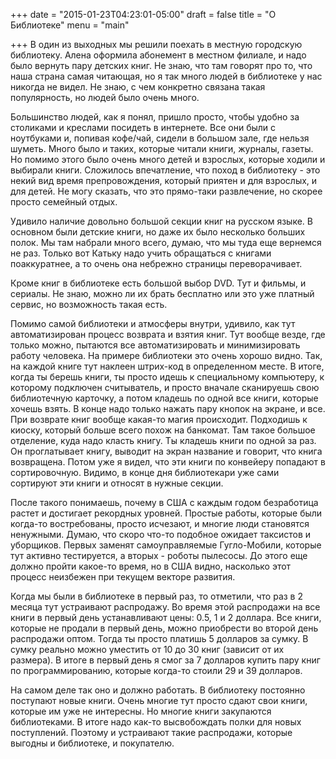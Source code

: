 +++
date = "2015-01-23T04:23:01-05:00"
draft = false
title = "О Библиотеке"
menu = "main"

+++
В один из выходных мы решили поехать в местную городскую библиотеку. Алена оформила абонемент в местном филиале, и надо было вернуть пару детских книг. Не знаю, что там говорят про то, что наша страна самая читающая, но я так много людей в библиотеке у нас никогда не видел. Не знаю, с чем конкретно связана такая популярность, но людей было очень много.

Большинство людей, как я понял, пришло просто, чтобы удобно за столиками и креслами посидеть в интернете. Все они были с ноутбуками и, попивая кофе/чай, сидели в большом зале, где нельзя шуметь. Много было и таких, которые читали книги, журналы, газеты. Но помимо этого было очень много детей и взрослых, которые ходили и выбирали книги. Сложилось впечатление, что поход в библиотеку - это некий вид время препровождения, который приятен и для взрослых, и для детей. Не могу сказать, что это прямо-таки развлечение, но скорее просто семейный отдых.

Удивило наличие довольно большой секции книг на русском языке. В основном были детские книги, но даже их было несколько больших полок. Мы там набрали много всего, думаю, что мы туда еще вернемся не раз. Только вот Катьку надо учить обращаться с книгами поаккуратнее, а то очень она небрежно страницы переворачивает.

Кроме книг в библиотеке есть большой выбор DVD. Тут и фильмы, и сериалы. Не знаю, можно ли их брать бесплатно или это уже платный сервис, но возможность такая есть.

Помимо самой библиотеки и атмосферы внутри, удивило, как тут автоматизирован процесс возврата и взятия книг. Тут вообще везде, где только можно, пытаются все автоматизировать и минимизировать работу человека. На примере библиотеки это очень хорошо видно. Так, на каждой книге тут наклеен штрих-код в определенном месте. В итоге, когда ты берешь книги, ты просто идешь к специальному компьютеру, к которому подключен считыватель, и просто вначале сканируешь свою библиотечную карточку, а потом кладешь по одной все книги, которые хочешь взять. В конце надо только нажать пару кнопок на экране, и все. При возврате книг вообще какая-то магия происходит. Подходишь к киоску, который больше всего похож на банкомат. Там такое большое отделение, куда надо класть книгу. Ты кладешь книги по одной за раз. Он проглатывает книгу, выводит на экран название и говорит, что книга возвращена. Потом уже я видел, что эти книги по конвейеру попадают в сортировочную. Видимо, в конце дня библиотекари уже сами сортируют эти книги и относят в нужные секции.

После такого понимаешь, почему в США с каждым годом безработица растет и достигает рекордных уровней. Простые работы, которые были когда-то востребованы, просто исчезают, и многие люди становятся ненужными. Думаю, что скоро что-то подобное ожидает таксистов и уборщиков. Первых заменят самоуправляемые Гугло-Мобили, которые тут активно тестируется, а вторых - роботы пылесосы. До этого еще должно пройти какое-то время, но в США видно, насколько этот процесс неизбежен при текущем векторе развития.

Когда мы были в библиотеке в первый раз, то отметили, что раз в 2 месяца тут устраивают распродажу. Во время этой распродажи на все книги в первый день устанавливают цены: 0.5, 1 и 2 доллара. Все книги, которые не продали в первый день, можно приобрести во второй день распродажи оптом. Тогда ты просто платишь 5 долларов за сумку. В сумку реально можно уместить от 10 до 30 книг (зависит от их размера). В итоге в первый день я смог за 7 долларов купить пару книг по программированию, которые когда-то стоили 29 и 39 долларов.

На самом деле так оно и должно работать. В библиотеку постоянно поступают новые книги. Очень многие тут просто сдают свои книги, которые им уже не интересны. Но многие книги закупаются библиотеками. В итоге надо как-то высвобождать полки для новых поступлений. Поэтому и устраивают такие распродажи, которые выгодны и библиотеке, и покупателю.
